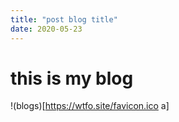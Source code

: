 ```yaml
---
title: "post blog title"
date: 2020-05-23
---
```


# this is my blog
!(blogs)[https://wtfo.site/favicon.ico a]

